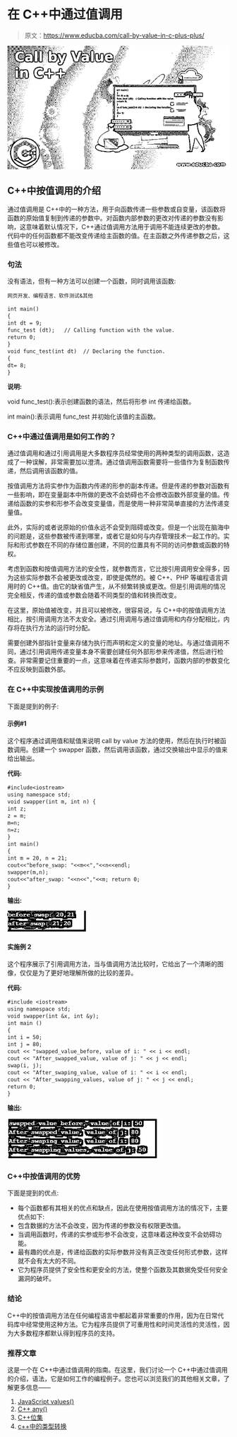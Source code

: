 # 在 C++中通过值调用

> 原文：<https://www.educba.com/call-by-value-in-c-plus-plus/>

![Call by Value in C++](img/eadf74c3c391416d694221e593e33d86.png)



## C++中按值调用的介绍

通过值调用是 C++中的一种方法，用于向函数传递一些参数或自变量，该函数将函数的原始值复制到传递的参数中。对函数内部参数的更改对传递的参数没有影响，这意味着默认情况下，C++通过值调用方法用于调用不能连续更改的参数。代码中的任何函数都不能改变传递给主函数的值。在主函数之外传递参数之后，这些值也可以被修改。

### 句法

没有语法，但有一种方法可以创建一个函数，同时调用该函数:

<small>网页开发、编程语言、软件测试&其他</small>

```
int main()
{
int dt = 9;
func_test (dt);   // Calling function with the value.
return 0;
}
void func_test(int dt)  // Declaring the function.
{
dt= 8;
}
```

**说明:**

void func_test():表示创建函数的语法，然后将形参 int 传递给函数。

int main():表示调用 func_test 并初始化该值的主函数。

### C++中通过值调用是如何工作的？

通过值调用和通过引用调用是大多数程序员经常使用的两种类型的调用函数，这造成了一种误解，非常需要加以澄清。通过值调用函数需要将一些值作为复制函数传递，然后调用该函数的值。

按值调用方法将实参作为函数内传递的形参的副本传递。但是传递的参数对函数有一些影响，即在变量副本中所做的更改不会妨碍也不会修改函数外部变量的值。传递给函数的实参和形参不会改变变量值，而是使用一种非常简单直接的方法传递变量值。

此外，实际的或者说原始的价值永远不会受到阻碍或改变。但是一个出现在脑海中的问题是，这些参数被传递到哪里，或者它是如何与内存管理技术一起工作的。实际和形式参数在不同的存储位置创建，不同的位置具有不同的访问参数或函数的特权。

考虑到函数和按值调用方法的安全性，就参数而言，它比按引用调用安全得多，因为这些实际参数不会被更改或改变，即使是偶然的。被 C++、PHP 等编程语言调用时的 C++值。由它的缺省值产生，从不频繁转换或更改。但是引用调用的情况完全相反，传递的值或参数会随着不同类型的值和转换而改变。

在这里，原始值被改变，并且可以被修改，很容易说，与 C++中的按值调用方法相比，按引用调用方法不太安全。通过引用调用与通过值调用和内存分配相比，内存将在执行方法的运行时分配。

需要创建外部指针变量来存储为执行而声明和定义的变量的地址。与通过值调用不同，通过引用调用传递变量本身不需要创建任何外部形参来传递值，然后进行检查。非常需要记住重要的一点，这意味着在传递实际参数时，函数内部的参数变化不应反映到函数外部。

### 在 C++中实现按值调用的示例

下面是提到的例子:

#### 示例#1

这个程序通过调用值和赋值来说明 call by value 方法的使用，然后在执行时被函数调用。创建一个 swapper 函数，然后调用该函数，通过交换输出中显示的值来给出输出。

**代码:**

```
#include<iostream>
using namespace std;
void swapper(int m, int n) {
int z;
z = m;
m=n;
n=z;
}
int main()
{
int m = 20, n = 21;
cout<<"before_swap: "<<m<<","<<n<<endl;
swapper(m,n);
cout<<"after_swap: "<<n<<","<<m; return 0;
}
```

**输出:**

![Call by Value in C++1](img/f5424489d51897d45b6ebf3eb6db700c.png)



#### 实施例 2

这个程序展示了引用调用方法，当与值调用方法比较时，它给出了一个清晰的图像，仅仅是为了更好地理解所做的比较的差异。

**代码:**

```
#include <iostream>
using namespace std;
void swapper(int &x, int &y);
int main ()
{
int i = 50;
int j = 80;
cout << "swapped_value_before, value of i: " << i << endl;
cout << "After_swapped_value, value of j: " << j << endl;
swap(i, j);
cout << "After_swaping_value, value of i: " << i << endl;
cout << "After_swapping_values, value of j: " << j << endl;
return 0;
}
```

**输出:**

![Call by Value in C++2](img/2ce070a7bd9e7bf56cb60ced632091f3.png)



### C++中按值调用的优势

下面是提到的优点:

*   每个函数都有其相关的优点和缺点，因此在使用按值调用方法的情况下，主要优点如下:
*   包含数据的方法不会改变，因为传递的参数没有权限更改值。
*   当调用函数时，传递的实参或形参不会改变，这意味着这种改变不会妨碍功能。
*   最有趣的优点是，传递给函数的实际参数并没有真正改变任何形式参数，这样就不会有太大的不同。
*   它为程序员提供了安全性和更安全的方法，使整个函数及其数据免受任何安全漏洞的破坏。

### 结论

C++中的按值调用方法在任何编程语言中都起着非常重要的作用，因为在日常代码库中经常使用这种方法。它为程序员提供了可重用性和时间灵活性的灵活性，因为大多数程序都默认得到程序员的支持。

### 推荐文章

这是一个在 C++中通过值调用的指南。在这里，我们讨论一个 C++中通过值调用的介绍，语法，它是如何工作的编程例子。您也可以浏览我们的其他相关文章，了解更多信息——

1.  [JavaScript values()](https://www.educba.com/javascript-values/)
2.  [C++ any()](https://www.educba.com/c-plus-plus-any/)
3.  [C++位集](https://www.educba.com/c-plus-plus-bitset/)
4.  [c++中的类型转换](https://www.educba.com/type-casting-in-c-plus-plus/)





